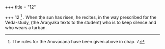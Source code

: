 +++
title = "12"

+++
12 [^6] . When the sun has risen, he recites, in the way prescribed for the Veda-study, (the Āraṇyaka texts to the student) who is to keep silence and who wears a turban.


[^6]:  The rules for the Anuvācana have been given above in chap. 7.
